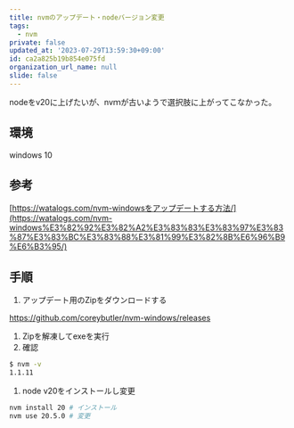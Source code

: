 ```yaml
---
title: nvmのアップデート・nodeバージョン変更
tags:
  - nvm
private: false
updated_at: '2023-07-29T13:59:30+09:00'
id: ca2a825b19b854e075fd
organization_url_name: null
slide: false
---
```

nodeをv20に上げたいが、nvｍが古いようで選択肢に上がってこなかった。

## 環境
windows 10

## 参考

[https://watalogs.com/nvm-windowsをアップデートする方法/](https://watalogs.com/nvm-windows%E3%82%92%E3%82%A2%E3%83%83%E3%83%97%E3%83%87%E3%83%BC%E3%83%88%E3%81%99%E3%82%8B%E6%96%B9%E6%B3%95/)

## 手順

1. アップデート用のZipをダウンロードする

https://github.com/coreybutler/nvm-windows/releases

1. Zipを解凍してexeを実行
2. 確認

```bash
$ nvm -v
1.1.11
```

1. node v20をインストールし変更

```bash
nvm install 20 # インストール
nvm use 20.5.0 # 変更
```
